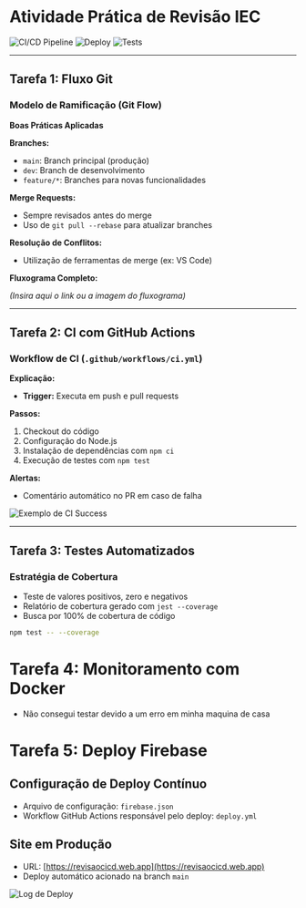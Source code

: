 # Atividade Prática de Revisão IEC

![CI/CD Pipeline](https://img.shields.io/badge/CI%2FCD-GitHub%20Actions-blue)
![Deploy](https://img.shields.io/badge/Deploy-Firebase-orange)
![Tests](https://img.shields.io/badge/Tests-Jest-green)

---

## Tarefa 1: Fluxo Git

### Modelo de Ramificação (Git Flow)

**Boas Práticas Aplicadas**

**Branches:**

- `main`: Branch principal (produção)
- `dev`: Branch de desenvolvimento
- `feature/*`: Branches para novas funcionalidades

**Merge Requests:**

- Sempre revisados antes do merge
- Uso de `git pull --rebase` para atualizar branches

**Resolução de Conflitos:**

- Utilização de ferramentas de merge (ex: VS Code)

**Fluxograma Completo:**

*(Insira aqui o link ou a imagem do fluxograma)*

---

## Tarefa 2: CI com GitHub Actions

### Workflow de CI (`.github/workflows/ci.yml`)

**Explicação:**

- **Trigger:** Executa em push e pull requests

**Passos:**

1. Checkout do código
2. Configuração do Node.js
3. Instalação de dependências com `npm ci`
4. Execução de testes com `npm test`

**Alertas:**

- Comentário automático no PR em caso de falha

![Exemplo de CI Success](https://prints/ci_success.png)

---

## Tarefa 3: Testes Automatizados

### Estratégia de Cobertura

- Teste de valores positivos, zero e negativos
- Relatório de cobertura gerado com `jest --coverage`
- Busca por 100% de cobertura de código

```bash
npm test -- --coverage
```

# Tarefa 4: Monitoramento com Docker

- Não consegui testar devido a um erro em minha maquina de casa

# Tarefa 5: Deploy Firebase

## Configuração de Deploy Contínuo

- Arquivo de configuração: `firebase.json`
- Workflow GitHub Actions responsável pelo deploy: `deploy.yml`

## Site em Produção

- URL: [https://revisaocicd.web.app](https://revisaocicd.web.app)
- Deploy automático acionado na branch `main`

![Log de Deploy](https://prints/deploy_log.png)

